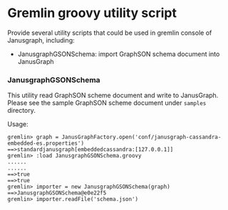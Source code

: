 # Gremlin groovy utility script

Provide several utility scripts that could be used in gremlin console of
Janusgraph, including:

- JanusgraphGSONSchema: import GraphSON schema document into JanusGraph


### JanusgraphGSONSchema

This utility read GraphSON scheme document and write to JanusGraph.
Please see the sample GraphSON scheme document under `samples` directory.

Usage:
```
gremlin> graph = JanusGraphFactory.open('conf/janusgraph-cassandra-embedded-es.properties')
==>standardjanusgraph[embeddedcassandra:[127.0.0.1]]
gremlin> :load JanusgraphGSONSchema.groovy
......
......
==>true
==>true
gremlin> importer = new JanusgraphGSONSchema(graph)
==>JanusgraphGSONSchema@e0e22f5
gremlin> importer.readFile('schema.json')
```

